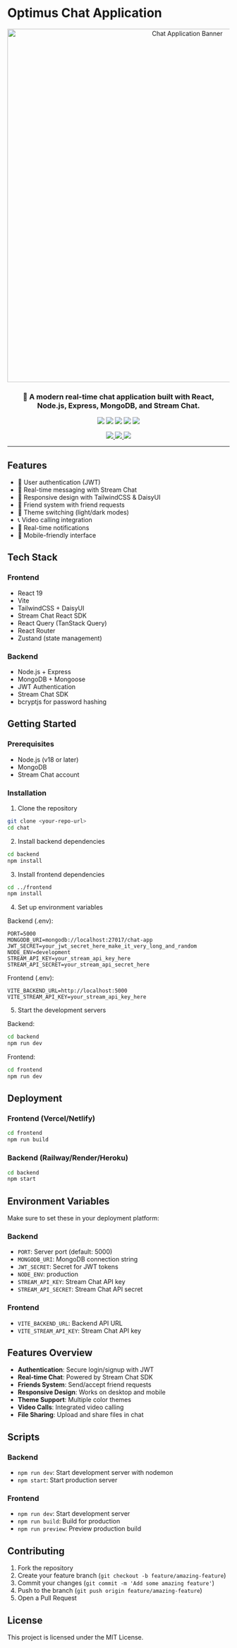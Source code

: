 # Optimus Chat Application

<div align="center">
  <img src="https://images.unsplash.com/photo-1611224923853-80b023f02d71?ixlib=rb-4.0.3&ixid=M3wxMjA3fDB8MHxwaG90by1wYWdlfHx8fGVufDB8fHx8fA%3D%3D&auto=format&fit=crop&w=2339&q=80" alt="Chat Application Banner" width="800"/>
  
  <h3>🚀 A modern real-time chat application built with React, Node.js, Express, MongoDB, and Stream Chat.</h3>
  
  <p>
    <img src="https://img.shields.io/badge/React-19-61DAFB?style=for-the-badge&logo=react&logoColor=white"/>
    <img src="https://img.shields.io/badge/Node.js-18+-339933?style=for-the-badge&logo=node.js&logoColor=white"/>
    <img src="https://img.shields.io/badge/MongoDB-4EA94B?style=for-the-badge&logo=mongodb&logoColor=white"/>
    <img src="https://img.shields.io/badge/Stream_Chat-005FFF?style=for-the-badge&logo=stream&logoColor=white"/>
    <img src="https://img.shields.io/badge/TailwindCSS-38B2AC?style=for-the-badge&logo=tailwind-css&logoColor=white"/>
  </p>
  
  <p>
    <a href="https://github.com/Abhi5hek-20/Optimus-Chat-Application/stargazers">
      <img src="https://img.shields.io/github/stars/Abhi5hek-20/Optimus-Chat-Application?style=social"/>
    </a>
    <a href="https://github.com/Abhi5hek-20/Optimus-Chat-Application/network/members">
      <img src="https://img.shields.io/github/forks/Abhi5hek-20/Optimus-Chat-Application?style=social"/>
    </a>
    <a href="https://github.com/Abhi5hek-20/Optimus-Chat-Application/issues">
      <img src="https://img.shields.io/github/issues/Abhi5hek-20/Optimus-Chat-Application?style=social"/>
    </a>
  </p>
</div>

---

## Features

- 🔐 User authentication (JWT)
- 💬 Real-time messaging with Stream Chat
- 📱 Responsive design with TailwindCSS & DaisyUI
- 👥 Friend system with friend requests
- 🎨 Theme switching (light/dark modes)
- 📞 Video calling integration
- 🔔 Real-time notifications
- 📱 Mobile-friendly interface

## Tech Stack

### Frontend
- React 19
- Vite
- TailwindCSS + DaisyUI
- Stream Chat React SDK
- React Query (TanStack Query)
- React Router
- Zustand (state management)

### Backend
- Node.js + Express
- MongoDB + Mongoose
- JWT Authentication
- Stream Chat SDK
- bcryptjs for password hashing

## Getting Started

### Prerequisites
- Node.js (v18 or later)
- MongoDB
- Stream Chat account

### Installation

1. Clone the repository
```bash
git clone <your-repo-url>
cd chat
```

2. Install backend dependencies
```bash
cd backend
npm install
```

3. Install frontend dependencies
```bash
cd ../frontend
npm install
```

4. Set up environment variables

Backend (.env):
```env
PORT=5000
MONGODB_URI=mongodb://localhost:27017/chat-app
JWT_SECRET=your_jwt_secret_here_make_it_very_long_and_random
NODE_ENV=development
STREAM_API_KEY=your_stream_api_key_here
STREAM_API_SECRET=your_stream_api_secret_here
```

Frontend (.env):
```env
VITE_BACKEND_URL=http://localhost:5000
VITE_STREAM_API_KEY=your_stream_api_key_here
```

5. Start the development servers

Backend:
```bash
cd backend
npm run dev
```

Frontend:
```bash
cd frontend
npm run dev
```

## Deployment

### Frontend (Vercel/Netlify)
```bash
cd frontend
npm run build
```

### Backend (Railway/Render/Heroku)
```bash
cd backend
npm start
```

## Environment Variables

Make sure to set these in your deployment platform:

### Backend
- `PORT`: Server port (default: 5000)
- `MONGODB_URI`: MongoDB connection string
- `JWT_SECRET`: Secret for JWT tokens
- `NODE_ENV`: production
- `STREAM_API_KEY`: Stream Chat API key
- `STREAM_API_SECRET`: Stream Chat API secret

### Frontend
- `VITE_BACKEND_URL`: Backend API URL
- `VITE_STREAM_API_KEY`: Stream Chat API key

## Features Overview

- **Authentication**: Secure login/signup with JWT
- **Real-time Chat**: Powered by Stream Chat SDK
- **Friends System**: Send/accept friend requests
- **Responsive Design**: Works on desktop and mobile
- **Theme Support**: Multiple color themes
- **Video Calls**: Integrated video calling
- **File Sharing**: Upload and share files in chat

## Scripts

### Backend
- `npm run dev`: Start development server with nodemon
- `npm start`: Start production server

### Frontend
- `npm run dev`: Start development server
- `npm run build`: Build for production
- `npm run preview`: Preview production build

## Contributing

1. Fork the repository
2. Create your feature branch (`git checkout -b feature/amazing-feature`)
3. Commit your changes (`git commit -m 'Add some amazing feature'`)
4. Push to the branch (`git push origin feature/amazing-feature`)
5. Open a Pull Request

## License

This project is licensed under the MIT License.
